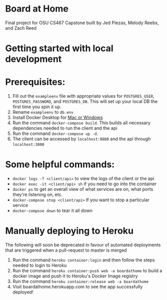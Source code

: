 # Board at Home
Final project for OSU CS467 Capstone built by Jed Piezas, Melody Reebs, and Zach Reed

# Getting started with local development

# Prerequisites:
1. Fill out the `exampleenv` file with appropriate values for `POSTGRES_USER`, `POSTGRES_PASSWORD`, and `POSTGRES_DB`. This will set up your local DB the first time you spin it up.
2. Rename `exampleenv` to `db.env`
3. Install Docker Desktop for [Mac or Windows](https://docs.docker.com/compose/install/#install-compose)
4. Run the command `docker-compose build`. This builds all necessary dependencies needed to run the client and the api
5. Run the command `docker-compose up -d`.
6. The client can be accessed by `localhost:8080` and the api through `localhost:3000`

# Some helpful commands:

- `docker logs -f <client/api>` to view the logs of the client or the api
- `docker exec -it <client/api> sh` if you need to go into the container
- `docker ps` to get an overall view of what services are on, what ports they're listening on, etc.
- `docker-compose stop <client/api>` If you want to stop a particular service
- `docker-compose down` to tear it all down

# Manually deploying to Heroku
The following will soon be deprecated in favour of automated deployments that are triggered when a pull-request to master is merged

1. Run the command `heroku container:login` and then follow the steps needed to login to Heroku
2. Run the command `heroku container:push web -a boardathome` to build a docker image and push it to Heroku's Docker Image registry
3. Run the command `heroku container:release web -a boardathome`
4. Visit boardathome.herokuapp.com to see the app successfully deployed!